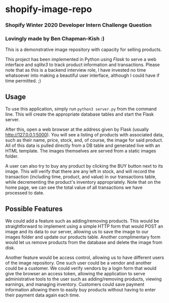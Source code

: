 # shopify-image-repo
### Shopify Winter 2020 Developer Intern Challenge Question
### Lovingly made by Ben Chapman-Kish :)

This is a demonstrative image repository with capacity for selling products.

This project has been implemented in Python using _Flask_ to serve a web interface
and _sqlite3_ to track product information and transactions. Please note that as
this is a backend interview role, I have invested no time whatsoever into making
a beautiful user interface, although I could have if time permitted. ;)

## Usage

To use this application, simply run `python3 server.py` from the command line.
This will create the appropriate database tables and start the Flask server.

After this, open a web browser at the address given by Flask (usually http://127.0.0.1:5000).
You will see a listing of products with associated data, such as their name, price, stock,
and, of course, the image for said product. All of this data is pulled directly from a DB
table and generated live with an HTML template. The images themselves are served from a static
images folder.

A user can also try to buy any product by clicking the BUY button next to its image. This will
verify that there are any left in stock, and will record the transaction (including time,
product, and value) in our transactions table, while decrementing the product's inventory
appropriately. Note that on the home page, we can see the total value of all transactions
we have processed to date.

## Possible Features

We could add a feature such as adding/removing products. This would be straightforward to
implement using a simple HTTP form that would POST an image and its data to our server,
allowing us to save the image to our images folder and update our products table. Another
complimentary form would let us remove products from the database and delete the image from
disk.

Another feature would be access control, allowing us to have different users of the image
repository. One such user could be a vendor and another could be a customer. We could verify
vendors by a login form that would give the browser an access token, allowing the application
to serve administrative tools to the user such as adding/removing products, viewing earnings,
and managing inventory. Customers could save payment information allowing them to easily buy
products without having to enter their payment data again each time.
